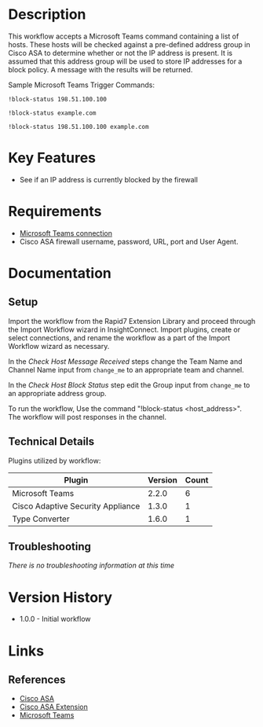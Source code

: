 # Description

This workflow accepts a Microsoft Teams command containing a list of hosts. These hosts will be checked against a pre-defined address group in Cisco ASA to determine whether or not the IP address is present. It is assumed that this address group will be used to store IP addresses for a block policy. A message with the results will be returned.

Sample Microsoft Teams Trigger Commands:

`!block-status 198.51.100.100`

`!block-status example.com`

`!block-status 198.51.100.100 example.com`

# Key Features

* See if an IP address is currently blocked by the firewall

# Requirements

* [Microsoft Teams connection](https://insightconnect.help.rapid7.com/docs/microsoft-teams)
* Cisco ASA firewall username, password, URL, port and User Agent.

# Documentation

## Setup

Import the workflow from the Rapid7 Extension Library and proceed through the Import Workflow wizard in InsightConnect. Import plugins, create or select connections, and rename the workflow as a part of the Import Workflow wizard as necessary.

In the _Check Host Message Received_ steps change the Team Name and Channel Name input from `change_me` to an appropriate team and channel.

In the _Check Host Block Status_ step edit the Group input from `change_me` to an appropriate address group.

To run the workflow,  Use the command "!block-status <host_address>". The workflow will post responses in the channel.

## Technical Details

Plugins utilized by workflow:

|Plugin|Version|Count|
|----|----|--------|
|Microsoft Teams|2.2.0|6|
|Cisco Adaptive Security Appliance|1.3.0|1|
|Type Converter|1.6.0|1|

## Troubleshooting

_There is no troubleshooting information at this time_

# Version History

* 1.0.0 - Initial workflow

# Links

## References

* [Cisco ASA](https://www.cisco.com)
* [Cisco ASA Extension](https://extensions.rapid7.com/extension/cisco_asa)
* [Microsoft Teams](https://teams.microsoft.com)
